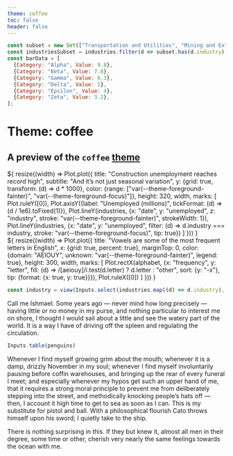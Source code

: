 ```yaml
---
theme: coffee
toc: false
header: false
---
```


<style>
#observablehq-sidebar-toggle {display: none;}
</style>


```js
const subset = new Set(["Transportation and Utilities", "Mining and Extraction", "Finance", "Agriculture", "Information"]);
const industriesSubset = industries.filter(d => subset.has(d.industry));
const barData = [
  {Category: "Alpha", Value: 9.8},
  {Category: "Beta", Value: 7.8},
  {Category: "Gamma", Value: 6.3},
  {Category: "Delta", Value: 5},
  {Category: "Epsilon", Value: 4},
  {Category: "Zeta", Value: 3.2},
];
```

# Theme: coffee
## A preview of the `coffee` [theme](../themes)

<div class="grid grid-cols-2">
  <div class="card">${
    resize((width) => Plot.plot({
      title: "Construction unemployment reaches record high",
      subtitle: "And it’s not just seasonal variation",
      y: {grid: true, transform: (d) => d * 1000},
      color: {range: ["var(--theme-foreground-fainter)", "var(--theme-foreground-focus)"]},
      height: 320,
      width,
      marks: [
        Plot.ruleY([0]),
        Plot.axisY({label: "Unemployed (millions)", tickFormat: (d) => (d / 1e6).toFixed(1)}),
        Plot.lineY(industries, {x: "date", y: "unemployed", z: "industry", stroke: "var(--theme-foreground-fainter)", strokeWidth: 1}),
        Plot.lineY(industries, {x: "date", y: "unemployed", filter: (d) => d.industry === industry, stroke: "var(--theme-foreground-focus)", tip: true})
      ]
    }))
  }</div>
  <div class="card">${
    resize((width) => Plot.plot({
      title: "Vowels are some of the most frequent letters in English",
      x: {grid: true, percent: true},
      marginTop: 0,
      color: {domain: "AEIOUY", unknown: "var(--theme-foreground-fainter)", legend: true},
      height: 300,
      width,
      marks: [
        Plot.rectX(alphabet, {x: "frequency", y: "letter", fill: (d) => /[aeiouy]/i.test(d.letter) ? d.letter : "other", sort: {y: "-x"}, tip: {format: {x: true, y: true}}}),
        Plot.ruleX([0])
      ]
    }))
  }</div>
</div>

```js
const industry = view(Inputs.select(industries.map((d) => d.industry), {unique: true, sort: true, label: "Industry", value: "Construction"}));
```

Call me Ishmael. Some years ago — never mind how long precisely — having little or no money in my purse, and nothing particular to interest me on shore, I thought I would sail about a little and see the watery part of the world. It is a way I have of driving off the spleen and regulating the circulation.

```js
Inputs.table(penguins)
```

Whenever I find myself growing grim about the mouth; whenever it is a damp, drizzly November in my soul; whenever I find myself involuntarily pausing before coffin warehouses, and bringing up the rear of every funeral I meet; and especially whenever my hypos get such an upper hand of me, that it requires a strong moral principle to prevent me from deliberately stepping into the street, and methodically knocking people’s hats off — then, I account it high time to get to sea as soon as I can. This is my substitute for pistol and ball. With a philosophical flourish Cato throws himself upon his sword; I quietly take to the ship.

There is nothing surprising in this. If they but knew it, almost all men in their degree, some time or other, cherish very nearly the same feelings towards the ocean with me.